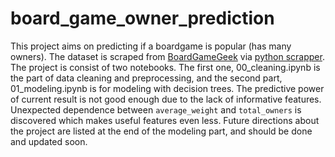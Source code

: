 # board_game_owner_prediction
This project aims on predicting if a boardgame is popular (has many owners). The dataset is scraped from [BoardGameGeek](https://boardgamegeek.com/) via [python scrapper](https://github.com/YiChanLee/scrapers/tree/detail_info/boardgamegeek).<br>
The project is consist of two notebooks. The first one, 00_cleaning.ipynb is the part of data cleaning and preprocessing, and the second part, 01_modeling.ipynb is for modeling with decision trees. The predictive power of current result is not good enough due to the lack of informative features. Unexpected dependence between `average_weight` and `total_owners` is discovered which makes useful features even less. Future directions about the project are listed at the end of the modeling part, and should be done and updated soon.<br>


